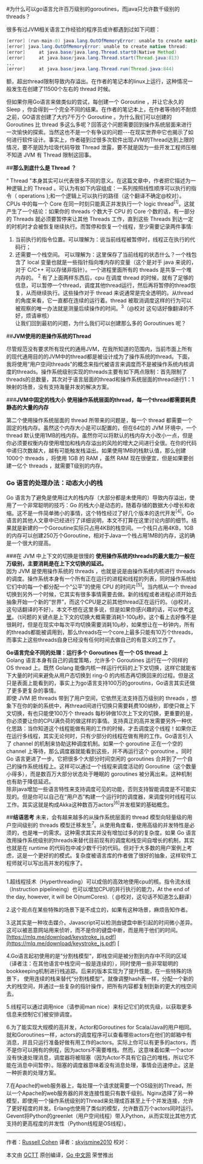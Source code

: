 #为什么可以go语言允许百万级别的goroutines，而java只允许数千级别的threads？


很多有过JVM相关语言工作经验的程序员或许都遇到过如下问题：

```java
[error] (run-main-0) java.lang.OutOfMemoryError: unable to create native thread:
[error] java.lang.OutOfMemoryError: unable to create native thread:
[error] 	at java.base/java.lang.Thread.start0(Native Method)
[error] 	at java.base/java.lang.Thread.start(Thread.java:813)
...
[error] 	at java.base/java.lang.Thread.run(Thread.java:844)
```

额，超出thread限制导致内存溢出。在作者的笔记本的linux上运行，这种情况一般发生在创建了11500个左右的 thread 时候。


但如果你用Go语言来做类似的尝试，每创建一个 Goroutine ，并让它永久的 Sleep ，你会得到一个完全不同的结果。在作者的笔记本上，在作者等待的不耐烦之前，GO语言创建了大约7千万个 Goroutine 。为什么我们可以创建的 Goroutines 比 thread 多这么多呢？回答这个问题需要回到操作系统层面来进行一次愉快的探索。当然这也不是一个有争议的问题---在现实世界中它也揭示了如何进行软件设计。事实上，作者碰到过很多次软件出现JVM的Thread达到上限的情况，要不是因为垃圾代码导致 Thread 泄露，要不就是因为一些开发工程师压根不知道 JVM 有 Thread 限制这回事。

##**那么到底什么是 Thread ？**

“ Thread "本身其实可以代表很多不同的意义。在这篇文章中，作者把它描述为一种逻辑上的 Thread 。可认为有如下内容组成：一系列按照线性顺序可以执行的指令（ operations );和一个逻辑上可以执行的路径（这个翻译不确定@校对）。CPUs 中的每一个 Core 在同一时刻只能真正并发执行一个 logic thread<sup>[1]</sup>。这就产生了一个结论：如果你的 threads 个数大于 CPU 的 Core 个数的话，有一部分的 Threads 就必须要暂停来让其他 Threads 工作，直到这些 Threads 到达一定的时机时才会被恢复继续执行。而暂停和恢复一个线程，至少需要记录两件事情:<br>
1.  当前执行的指令位置。可以理解为：说当前线程被暂停时，线程正在执行的代码行；   
2.  还需要一个栈空间。 可以理解为：这里保存了当前线程的状态什么？一个栈包含了 local 变量也就是一些指针指向堆内存的变量（这个是对于 java 来说的，对于 C/C++ 可以存储非指针）。一个进程里面所有的 threads 是共享一个堆内存的。  <sup>2</sup>
有了上面两样东西后，cpu 在调度 thread 的时候，就有了足够的信息，可以暂停一个thread，调度其他thread运行，然后再将暂停的thread恢复，从而继续执行。这些操作对于 thread 来说通常是完全透明的。从thread的角度来看，它一直都在连续的运行着。thread 被取消调度这样的行为可以被观察的唯一办法就是测量后续操作的时间。<sup>3</sup>（@校对 这句话好像翻译的不好，烦请审核）<br>让我们回到最初的问题，为什么我们可以创建那么多的 Goroutinues 呢？

##**JVM使用的是操作系统的Thread**

尽管规范没有要求所有现代的通用JVM，在我所知道的范围内，当前市面上所有的现代通用目的的JVM中的thread都是被设计成为了操作系统的thread。下面，我将使用“用户空间threads"的概念来指代被语言来调度而不是被操作系统内核调度的threads。操作系统级别实现的threads主要有如下两点限制：首先限制了threads的总数量，其次对于语言层面的thread和操作系统层面的thread进行1：1映射的场景，没有支持海量并发的解决方案。

###**JVM中固定的栈大小**
**使用操作系统层面的thread，每一个thread都需要耗费静态的大量的内存**

第二个使用操作系统层面的 thread 所带来的问题是，每一个 thread 都需要一个固定的栈内存。虽然这个内存大小是可以配置的，但在64位的 JVM 环境中，一个 thread 默认使用1MB的栈内存。虽然你可以将默认的栈内存大小改小一点，但是你必须要权衡内存使用增加和栈内存溢出的风险的增大之间进行全很。在你的代码中递归次数越大，越有可能触发栈溢出。如果使用1MB的栈默认值，那么创建1000个 threads ，将使用 1GB 的 RAM ，虽然 RAM 现在很便宜，但是如果要创建一亿个 threads ，就需要T级别的内存。

### **Go 语言的处理办法：动态大小的栈**
 Go 语言为了避免是使用过大的栈内存（大部分都是未使用的）导致内存溢出，使用了一个非常聪明的技巧：Go 的栈大小是动态的，随着存储的数据大小增长和收缩。这不是一件简单微小的事情，这个特性经过了好几个版本的迭代开发<sup>[4]</sup>。Go语言的其他人文章中已经进行了详细说明，本文不打算在这里讨论内部的细节。结果就是新建的一个Goroutine实际只占用4KB的栈空间。一个栈只占用4KB，1GB的内存可以创建250万个Goroutine，相对于Java一个栈占用1MB的内存，这的确是一个很大的提高。

###在 JVM 中上下文的切换是很慢的
**使用操作系统的threads的最大能力一般在万级别，主要消耗是在上下文切换的延迟。**  
因为 JVM 是使用操作系统的 threads ，也就是说是由操作系统内核进行 threads 的调度。操作系统本身有一个所有正在运行的进程和线程的列表，同时操作系统给它们中的每一个都分配一个“公平”的使用 CPU 的时间片<sup>[5]</sup>。当内核从一个 thread 切换到另外一个时候，它其实有很多事情需要去做。新的线程或者进程必须开始去抽象开始一个新的“世界”，而这个CPU是之前其他thread正在运行的。（@校对，这句话翻译的不好）。本文不想在这里多说，但是如果你感兴趣的话，可以参考[这里](https://en.wikipedia.org/wiki/Context_switch)。（t问题的关键点是上下文的切换大概需要消耗1-100µ秒。这个看上去好像不是很耗时，但是在现实中每次平均切换需要消耗10µ秒，如果想让在一秒钟内，所有的threads都能被调用到，那么threads在一个core上最多只能有10万个threads，而事实上这些threads自身已经没有任何时间去做自己的有意义的工作了。
  
**Go语言完全不同的处理：运行多个 Goroutines 在一个 OS thread 上**  
Golang 语言本身有自己的调度策略，允许多个 Goroutines 运行在一个同样的 OS thread 上。既然 Golang 能像内核一样运行代码的上下文切换，这样它就能省下大量的时间来避免从用户态切换到 ring-0 的内核态再切换回来的过程。但是这只是表面上能看到的，事实上为go语言支持100万的goroutins，Go语言其实还做了更多更复杂的事情。  
即使 JVM 把 threads 带到了用户空间，它依然无法支持百万级别的 threads ，想象下在你的新的系统中，再thread间进行切换只需要耗费100纳秒，即使只做上下文切换，有也只能使100万个 threads 每秒钟做10次上下文的切换，更重要的是，你必须要让你的CPU满负荷的做这样的事情。支持真正的高并发需要另外一种优化思路：当你知道这个线程能做有用的工作的时候，才去调度这个线程！如果你正在运行多线程，其实无论何时，只有少部分的线程在做有用的工作。Go语言引入了 channel 的机制来协助这种调度机制。如果一个  goroutine 正在一个空的 channel 上等待，那么调度器就能看到这些，并不再运行这个 goroutine 。同时 Go 语言更进了一步。它把很多个大部分时间空闲的 goroutines 合并到了一个自己的操作系统线程上。这样可以通过一个线程来调度活动的 Goroutine（这个数量小得多），而是数百万大部分状态处于睡眠的 goroutines 被分离出来。这种机制也有助于降低延迟。  
除非java增加一些语言特性来支持调度可见的功能，否则支持智能调度是不可能实现的。但是你可以自己在“用户态”构建一个运行时的调度器，来调度何时线程可以工作。其实这就是构成Akka这种数百万actors<sup>[6]</sup>并发框架的基础概念。  

##**结语思考**
未来，会有越来越多的从操作系统层面的 thread 模型向轻量级的用户空间级别的 threads 模型迁移发生<sup>7</sup>。从使用角度看，使用高级的并发特性是必须的，也是唯一的需求。这种需求其实并没有增加过多的的复杂度。如果 Go 语言改用操作系统级别的threads来替代目前现有的调度和栈空间自增长的机制，其实也就是在 runtime 的代码包中减少数千行的代码。但对于大多数的用户案例上考虑，这是一个更好的的模式。复杂度被语言库的作者做了很好的抽象，这样软件工程师就可以写出高并发的程序了。
  
-------------------------------------------------------------------
1.超线程技术（Hyperthreading）可以成倍的高效地使用cpu的核。指令流水线（Instruction pipelineing）也可以增加CPU的并行执行的能力，At the end of the day, however, it will be O(numCores).（ @校对，这句话不知道怎么翻译）

2.这个观点在某些特殊的场景下是不成立的，如果有这种场景，麻烦告知作者。

3.这其实是一种攻击媒介。Javascript可以检测由键盘中断引起的时间微小差异。这可以被恶意网站用来侦听，而不是你的键盘中断，而是用于他们的时间。[https://mlq.me/download/keystroke_js.pdf](https://mlq.me/download/keystroke_js.pdf) [

4.Go语言起初使用的是“分割栈模型“，即栈空间是被分割到内存中不同的区域（译者注：在其他语言中栈空间一般是连续的），同时使用一些非常聪明的bookkeeping机制进行栈追踪。后来的版本实现为了提升性能，在一些特殊的场景下， 使用连续的栈来替代“分割栈模型”。就像调整hash表一样，分配一个新的大的栈空间，并通过一些复杂的指针操作，把所有内容都复制到新的更大的栈空间去。  

5.线程可以通过调用nice（请参阅man nice）来标记它们的优先级，以获取更多信息来控制它们被安排调度。

6.为了能实现大规模的高并发，Actor和Goroutines for Scala/Java的用户相同。就和Goroutines一样，actors的调度程序可以查看哪些actors在他们的邮箱中有消息，并且只运行准备好做有用工作的actors。实际上你可以有更多的actors，而不是你可以拥有的例程，因为actors不需要堆栈。然而，这意味着如果一个actor没有快速处理消息，调度器将被阻塞（因为Actor不具有它自己的堆栈，所以它不能在消息中间暂停）。阻塞的调度器意味着没有消息处理，事情会迅速停止。这是一种折衷的处理方案。


7.在Apache的web服务器上，每处理一个请求就需要一个OS级别的Thread，所以一个Apache的web服务器的并发连接性能只有数千级别。Nginx选择了另一种模型，即使用一个操作系统级别的Thread来处理成百甚至上千个并发连接，允许了更好程度的并发。Erlang也使用了类似的模型，允许数百万个actors同时运行。Gevent将Python的greenlet（用户空间线程）带入Python，从而实现比其他方式支持的更高程度的并发性（Python线程是OS线程）。

---

作者：[Russell Cohen](https://rcoh.me/posts/why-you-can-have-a-million-go-routines-but-only-1000-java-threads/#fnref:nice)
译者：[skyismine2010](https://github.com/skyismine2010)
校对：

本文由 [GCTT](https://github.com/studygolang/GCTT) 原创编译，[Go 中文网](https://studygolang.com/) 荣誉推出


























